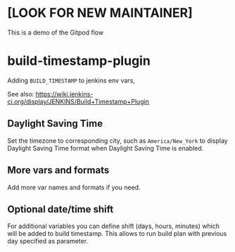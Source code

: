 # [LOOK FOR NEW MAINTAINER]

This is a demo of the Gitpod flow

# build-timestamp-plugin
Adding `BUILD_TIMESTAMP` to jenkins env vars,

See also: https://wiki.jenkins-ci.org/display/JENKINS/Build+Timestamp+Plugin

## Daylight Saving Time
Set the timezone to corresponding city, such as `America/New_York` to display Daylight Saving Time format when Daylight Saving Time is enabled.

## More vars and formats
Add more var names and formats if you need.

## Optional date/time shift
For additional variables you can define shift (days, hours, minutes) which will be added to build timestamp.
This allows to run build plan with previous day specified as parameter.

